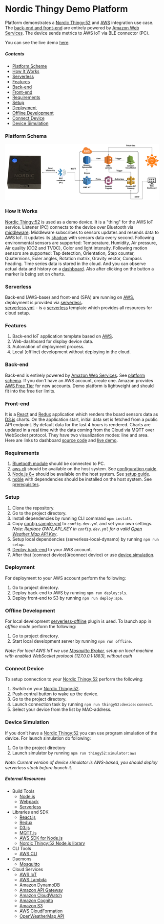 Nordic Thingy Demo Platform
=============

Platform demonstrates a [Nordic Thingy:52](https://www.nordicsemi.com/eng/Products/Nordic-Thingy-52) and [AWS](https://aws.amazon.com) integration use case.
The [back-end and front-end](docs/AWS.md) are entirely powered by [Amazon Web Services](https://aws.amazon.com/).
The device sends metrics to AWS IoT via BLE connector (PC).

You can see the live demo [here](http://iot-demo.nordic.klika-tech.com/#/dashboard).

##### Contents

- [Platform Scheme](#platform-scheme)
- [How It Works](#how-it-works)
- [Serverless](#serverless)
- [Features](#features)
- [Back-end](#back-end)
- [Front-end](#front-end)
- [Requirements](#requirements)
- [Setup](#setup)
- [Deployment](#deployment)
- [Offline Development](#offline-development)
- [Connect Device](#connect-device)
- [Device Simulation](#device-simulation)
   
### Platform Schema

<p align="left">
  <img src="./assets/schema.png" atl="Nordic Thingy Demo Platform Scheme" />
</p>    

### How It Works   

[Nordic Thingy:52](https://www.nordicsemi.com/eng/Products/Nordic-Thingy-52) is used as a demo device. It is a "thing" for the AWS IoT service. Listener (PC) connects to the device over Bluetooth via [middleware](#connect-device). Middleware subscribes to sensors updates and resends data to AWS IoT. It updates its [shadow](http://docs.aws.amazon.com/iot/latest/developerguide/iot-thing-shadows.html) with sensors data every second. Following environmental sensors are supported: Temperature, Humidity, Air pressure, Air quality (CO2 and TVOC), Color and light intensity. Following motion sensors are supported: Tap detection, Orientation, Step counter, Quaternions, Euler angles, Rotation matrix, Gravity vector, Compass heading. Time series data is stored in the cloud. And you can observe actual data and history on a [dashboard](#front-end). 
Also after clicking on the button a marker is being sot on charts.
    
### Serverless

Back-end (AWS-base) and front-end (SPA) are running on [AWS](https://aws.amazon.com/), deployment is provided via [serverless](https://serverless.com/). <br/> [serverless.yml](../serverless.yml) - is a [serverless](https://serverless.com/) template which provides all resources for cloud setup.

### Features

1. Back-end IoT application template based on [AWS](https://aws.amazon.com/).
1. Web-dashboard for display device data.
1. Automation of deployment process.
1. Local (offline) development without deploying in the cloud.

### Back-end

Back-end is entirely powered by [Amazon Web Services](https://aws.amazon.com/). See [platform schema](#platform-scheme). If you don't have an AWS account, create one. Amazon provides [AWS Free Tier](https://aws.amazon.com/free/) for new accounts. Demo platform is lightweight and should fit into the free tier limits.

### Front-end

It is a [React](https://facebook.github.io/react/) and [Redux](https://redux.js.org/) application which renders the board sensors data as [D3.js](https://d3js.org/) charts. On the application start, initial data set is fetched from a public API endpoint. 
By default data for the last 4 hours is rendered. Charts are updated in a real time with the data coming from the Cloud via MQTT over WebSocket protocol. They have two visualization modes: line and area.
Here are links to dashboard [source code](./web) and [live demo](http://iot-demo.nordic.klika-tech.com/#/dashboard). 

### Requirements

1. [Bluetooth module](https://aws.amazon.com/cli/) should be connected to PC.
1. [aws cli](https://aws.amazon.com/cli/) should be available on the host system. See [configuration guide](http://docs.aws.amazon.com/cli/latest/userguide/cli-chap-getting-started.html).
1. [Node.js 8+](https://nodejs.org/en/) should be available on the host system. See [setup guide](https://github.com/creationix/nvm#installation).
1. [noble](https://github.com/sandeepmistry/noble) with dependencies should be installed on the host system. See [prerequisites](https://github.com/sandeepmistry/noble#prerequisites).

### Setup

1. Clone the repository.
1. Go to the project directory.
1. Install dependencies by running CLI command `npm install`.
1. Copy [config.sample.yml](./config.sample.yml) to `config.dev.yml` and set your own settings. _Note: Replace OWN_API_KEY in `config.dev.yml` for a valid [Open Weather Map API Key](https://openweathermap.org/appid)_.
1. Setup local dependencies (serverless-local-dynamo) by running `npm run setup`.
1. [Deploy back-end](#deployment) to your AWS account.
1. After that [connect device](#connect device) or use [device simulation](#device-simulation).

### Deployment

For deployment to your AWS account perform the following:

1. Go to project directory.
1. Deploy back-end to AWS by running `npm run deploy:sls`.
1. Deploy front-end to S3 by running `npm run deploy:spa`.

### Offline Development

For local development [serverless-offline](https://github.com/dherault/serverless-offline) plugin is used.
To launch app in _offline mode_ perform the following: 

1. Go to project directory.
1. Start local development server by running `npm run offline`.

_Note: For local AWS IoT we use [Mosquitto Broker](https://mosquitto.org/), setup on local machine with enabled WebSocket protocol (127.0.0.1:1883), without auth_

### Connect Device  

To setup connection to your [Nordic Thingy:52](https://www.nordicsemi.com/eng/Products/Nordic-Thingy-52) perform the following:

1. Switch on your [Nordic Thingy:52](https://www.nordicsemi.com/eng/Products/Nordic-Thingy-52). 
1. Push central button to wake up the device. 
1. Go to the project directory.
1. Launch connection task by running `npm run thingy52:device:connect`.
1. Select your device from the list by MAC-address.

### Device Simulation

If you don't have a [Nordic Thingy:52](https://www.nordicsemi.com/eng/Products/Nordic-Thingy-52) you can use program simulation of the device.
For launch simulation do following: 

1. Go to the project directory
1. Launch simulator by running `npm run thingy52:simulator:aws`

_Note: Current version of device simulator is AWS-based, you should deploy serverless stack before launch it._
   	
##### External Resources

- Build Tools
	- [Node.js](https://nodejs.org/en/)
	- [Webpack](https://webpack.github.io/)
	- [Serverless](https://serverless.com/)
- Libraries and SDK
	- [React.js](https://facebook.github.io/react/)
	- [Redux](https://redux.js.org/)
	- [D3.js](https://d3js.org/)
	- [MQTT.js](https://github.com/mqttjs/MQTT.js)
	- [AWS SDK for Node.js](https://aws.amazon.com/sdk-for-node-js/)
	- [Nordic Thingy:52 Node.js library](https://www.npmjs.com/package/thingy52)
- CLI Tools
	- [AWS CLI](https://aws.amazon.com/cli/)
- Daemons
	- [Mosquitto](https://mosquitto.org/)
- Cloud Services
	- [AWS IoT](https://aws.amazon.com/iot/)
	- [AWS Lambda](https://aws.amazon.com/lambda/) 
	- [Amazon DynamoDB](https://aws.amazon.com/dynamodb/)
	- [Amazon API Gateway](https://aws.amazon.com/api-gateway/)
	- [Amazon CloudWatch](http://aws.amazon.com/cloudwatch/)
	- [Amazon Cognito](http://aws.amazon.com/cognito/)
	- [Amazon S3](http://aws.amazon.com/s3/)
    - [AWS CloudFormation](https://aws.amazon.com/cloudformation/)
	- [OpenWeatherMap API](http://openweathermap.org/)